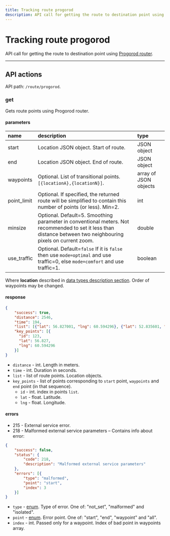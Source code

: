 ```yaml
---
title: Tracking route progorod
description: API call for getting the route to destination point using Progorod router.
---
```


# Tracking route progorod

API call for getting the route to destination point using [Progorod router](https://giswiki.tmcrussia.com/index.php?title=%D0%9C%D0%B0%D1%80%D1%88%D1%80%D1%83%D1%82%D0%B8%D0%B7%D0%B0%D1%86%D0%B8%D1%8F).

<hr>

## API actions

API path: `/route/progorod`.

### get

Gets route points using Progorod router.

#### parameters

| name | description | type|
| :------ | :------ | :----- |
| start | Location JSON object. Start of route. | JSON object |
| end | Location JSON object. End of route. | JSON object |
| waypoints | Optional. List of transitional points. `[{locationA},{locationN}]`. | array of JSON objects |
| point_limit | Optional. If specified, the returned route will be simplified to contain this number of points (or less). Min=2. | int |
| minsize | Optional. Default=5. Smoothing parameter in conventional meters. Not recommended to set it less than distance between two neighbouring pixels on current zoom. | double |
| use_traffic | Optional. Default=`false` If it is `false` then use `mode=optimal` and use traffic=0, else `mode=comfort` and use traffic=1. | boolean |

Where **location** described in [data types description section](../../../getting-started.md#data-types). Order of 
waypoints may be changed.

#### response

```json
{
    "success": true,
    "distance": 2546,
    "time": 194,
    "list": [{"lat": 56.827001, "lng": 60.594296}, {"lat": 52.835601, "lng": 60.514721}],
    "key_points": [{
      "id": 123,
      "lat": 56.827,
      "lng": 60.594296
    }] 
}
```

* `distance` - int. Length in meters.
* `time` - int. Duration in seconds.
* `list` - list of route points. Location objects.
* `key_points` - list of points corresponding to `start` point, `waypoints` and `end` point (in that sequence).
    * `id` - int. index in points `list`.
    * `lat` - float. Latitude.
    * `lng` - float. Longitude.

#### errors

* 215 - External service error.
* 218 - Malformed external service parameters – Contains info about error:

```json
{
    "success": false,
    "status": {
        "code": 218,
        "description": "Malformed external service parameters"
    },
    "errors": [{
        "type": "malformed",
        "point": "start",
        "index": 3
    }]
}
```

* `type` - [enum](../../../getting-started.md#data-types). Type of error. One of: "not_set", "malformed" and "isolated".
* `point` - [enum](../../../getting-started.md#data-types). Error point. One of: "start", "end", "waypoint" and "all".
* `index` - int. Passed only for a waypoint. Index of bad point in waypoints array.